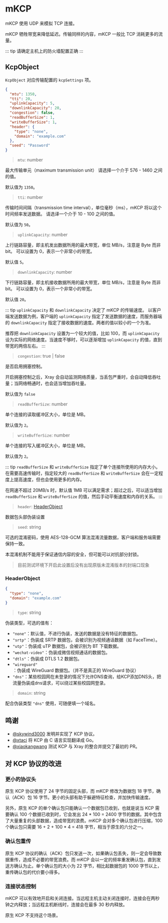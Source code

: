 # mKCP

mKCP 使用 UDP 来模拟 TCP 连接。

mKCP 牺牲带宽来降低延迟。传输同样的内容，mKCP 一般比 TCP 消耗更多的流量。

::: tip 请确定主机上的防火墙配置正确 :::

## KcpObject

`KcpObject` 对应传输配置的 `kcpSettings` 项。

```json
{
  "mtu": 1350,
  "tti": 20,
  "uplinkCapacity": 5,
  "downlinkCapacity": 20,
  "congestion": false,
  "readBufferSize": 1,
  "writeBufferSize": 1,
  "header": {
    "type": "none",
    "domain": "example.com"
  },
  "seed": "Password"
}
```

> `mtu`: number

最大传输单元（maximum transmission unit） 请选择一个介于 576 - 1460 之间的值。

默认值为 `1350`。

> `tti`: number

传输时间间隔（transmission time interval），单位毫秒（ms），mKCP
将以这个时间频率发送数据。 请选译一个介于 10 - 100 之间的值。

默认值为 `50`。

> `uplinkCapacity`: number

上行链路容量，即主机发出数据所用的最大带宽，单位 MB/s，注意是 Byte 而非 bit。
可以设置为 0，表示一个非常小的带宽。

默认值 `5`。

> `downlinkCapacity`: number

下行链路容量，即主机接收数据所用的最大带宽，单位 MB/s，注意是 Byte 而非 bit。
可以设置为 0，表示一个非常小的带宽。

默认值 `20`。

::: tip `uplinkCapacity` 和 `downlinkCapacity` 决定了 mKCP 的传输速度。
以客户端发送数据为例，客户端的 `uplinkCapacity`
指定了发送数据的速度，而服务器端的 `downlinkCapacity`
指定了接收数据的速度。两者的值以较小的一个为准。

推荐把 `downlinkCapacity` 设置为一个较大的值，比如 100，而 `uplinkCapacity`
设为实际的网络速度。当速度不够时，可以逐渐增加 `uplinkCapacity`
的值，直到带宽的两倍左右。 :::

> `congestion`: true | false

是否启用拥塞控制。

开启拥塞控制之后，Xray
会自动监测网络质量，当丢包严重时，会自动降低吞吐量；当网络畅通时，也会适当增加吞吐量。

默认值为 `false`

> `readBufferSize`: number

单个连接的读取缓冲区大小，单位是 MB。

默认值为 `2`。

> `writeBufferSize`: number

单个连接的写入缓冲区大小，单位是 MB。

默认值为 `2`。

::: tip `readBufferSize` 和 `writeBufferSize` 指定了单个连接所使用的内存大小。
在需要高速传输时，指定较大的 `readBufferSize` 和 `writeBufferSize`
会在一定程度上提高速度，但也会使用更多的内存。

在网速不超过 20MB/s 时，默认值 1MB 可以满足需求；超过之后，可以适当增加
`readBufferSize` 和 `writeBufferSize` 的值，然后手动平衡速度和内存的关系。 :::

> `header`: [HeaderObject](#headerobject)

数据包头部伪装设置

> `seed`: string

可选的混淆密码，使用 AES-128-GCM 算法混淆流量数据，客户端和服务端需要保持一致。

本混淆机制不能用于保证通信内容的安全，但可能可以对抗部分封锁。

> 目前测试环境下开启此设置后没有出现原版未混淆版本的封端口现象

### HeaderObject

```json
{
  "type": "none",
  "domain": "example.com"
}
```

> `type`: string

伪装类型，可选的值有：

- `"none"`：默认值，不进行伪装，发送的数据是没有特征的数据包。
- `"srtp"`：伪装成 SRTP 数据包，会被识别为视频通话数据（如 FaceTime）。
- `"utp"`：伪装成 uTP 数据包，会被识别为 BT 下载数据。
- `"wechat-video"`：伪装成微信视频通话的数据包。
- `"dtls"`：伪装成 DTLS 1.2 数据包。
- `"wireguard"`：伪装成 WireGuard 数据包。（并不是真正的 WireGuard 协议）
- `"dns"`：某些校园网在未登录的情况下允许DNS查询，给KCP添加DNS头，把流量伪装成dns请求，可以绕过某些校园网登录。

> `domain`: string

配合伪装类型 `"dns"` 使用，可随便填一个域名。

## 鸣谢

- [@skywind3000](https://github.com/skywind3000) 发明并实现了 KCP 协议。
- [@xtaci](https://github.com/xtaci) 将 KCP 由 C 语言实现翻译成 Go。
- [@xiaokangwang](https://github.com/xiaokangwang) 测试 KCP 与 Xray
  的整合并提交了最初的 PR。

## 对 KCP 协议的改进

### 更小的协议头

原生 KCP 协议使用了 24 字节的固定头部，而 mKCP 修改为数据包 18
字节，确认（ACK）包 16 字节。更小的头部有助于躲避特征检查，并加快传输速度。

另外，原生 KCP 的单个确认包只能确认一个数据包已收到，也就是说当 KCP 需要确认 100
个数据已收到时，它会发出 24 \* 100 = 2400
字节的数据。其中包含了大量重复的头部数据，造成带宽的浪费。mKCP
会对多个确认包进行压缩，100 个确认包只需要 16 + 2 + 100 \* 4 = 418
字节，相当于原生的六分之一。

### 确认包重传

原生 KCP
协议的确认（ACK）包只发送一次，如果确认包丢失，则一定会导致数据重传，造成不必要的带宽浪费。而
mKCP 会以一定的频率重发确认包，直到发送方确认为止。单个确认包的大小为 22
字节，相比起数据包的 1000 字节以上，重传确认包的代价要小得多。

### 连接状态控制

mKCP
可以有效地开启和关闭连接。当远程主机主动关闭连接时，连接会在两秒钟之内释放；当远程主机断线时，连接会在最多
30 秒内释放。

原生 KCP 不支持这个场景。
